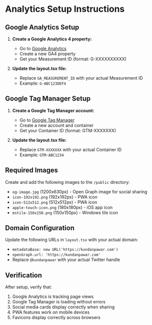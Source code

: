 # Analytics Setup Instructions

## Google Analytics Setup

1. **Create a Google Analytics 4 property:**
   - Go to [Google Analytics](https://analytics.google.com/)
   - Create a new GA4 property
   - Get your Measurement ID (format: G-XXXXXXXXXX)

2. **Update the layout.tsx file:**
   - Replace `GA_MEASUREMENT_ID` with your actual Measurement ID
   - Example: `G-ABC123DEF4`

## Google Tag Manager Setup

1. **Create a Google Tag Manager account:**
   - Go to [Google Tag Manager](https://tagmanager.google.com/)
   - Create a new account and container
   - Get your Container ID (format: GTM-XXXXXXX)

2. **Update the layout.tsx file:**
   - Replace `GTM-XXXXXXX` with your actual Container ID
   - Example: `GTM-ABC1234`

## Required Images

Create and add the following images to the `/public` directory:

- `og-image.jpg` (1200x630px) - Open Graph image for social sharing
- `icon-192x192.png` (192x192px) - PWA icon
- `icon-512x512.png` (512x512px) - PWA icon
- `apple-touch-icon.png` (180x180px) - iOS app icon
- `mstile-150x150.png` (150x150px) - Windows tile icon

## Domain Configuration

Update the following URLs in `layout.tsx` with your actual domain:

- `metadataBase: new URL('https://kundanpawar.com')`
- `openGraph.url: 'https://kundanpawar.com'`
- Replace `@kundanpawar` with your actual Twitter handle

## Verification

After setup, verify that:

1. Google Analytics is tracking page views
2. Google Tag Manager is loading without errors
3. Social media cards display correctly when sharing
4. PWA features work on mobile devices
5. Favicons display correctly across browsers
